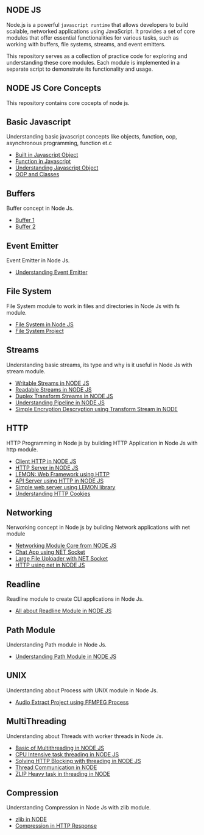 ## NODE JS

Node.js is a powerful `javascript runtime` that allows developers to build scalable, networked applications using JavaScript. It provides a set of core modules that offer essential functionalities for various tasks, such as working with buffers, file systems, streams, and event emitters.

This repository serves as a collection of practice code for exploring and understanding these core modules. Each module is implemented in a separate script to demonstrate its functionality and usage.

## NODE JS Core Concepts

This repository contains core cocepts of node js.

## Basic Javascript

Understanding basic javascript concepts like objects, function, oop, asynchronous programming, function et.c

- [Built in Javascript Object](./Javascript%20Programming/Builtin%20Object/)
- [Function in Javascript](./Javascript%20Programming/Function/)
- [Understanding Javascript Object](./Javascript%20Programming/Objects/)
- [OOP and Classes](./Javascript%20Programming/OOP%20and%20Classes/)

## Buffers

Buffer concept in Node Js.

- [Buffer 1](./Buffers/buffer.js)
- [Buffer 2](./Buffers/bufferFromRaw.js)

## Event Emitter

Event Emitter in Node Js.

- [Understanding Event Emitter](./Event%20Emitter/eventEmit.js)

## File System

File System module to work in files and directories in Node Js with fs module.

- [File System in Node JS](./File%20System/From%20Docs/)
- [File System Project](./File%20System/project1/)

## Streams

Understanding basic streams, its type and why is it useful in Node Js with stream module.

- [Writable Streams in NODE JS](./Streams/writable_streams/)
- [Readable Streams in NODE JS](./Streams/readable_streams/)
- [Duplex Transform Streams in NODE JS](./Streams/duplex_transform_streams/)
- [Understanding Pipeline in NODE JS](./Streams/Piping/)
- [Simple Encryption Descryption using Transform Stream in NODE](./Streams/project1/)

## HTTP

HTTP Programming in Node js by building HTTP Application in Node Js with http module.

- [Client HTTP in NODE JS](./HTTP/client.js)
- [HTTP Server in NODE JS](./HTTP/server.js)
- [LEMON: Web Framework using HTTP](./HTTP/Lemon/)
- [API Server using HTTP in NODE JS](./HTTP/API/)
- [Simple web server using LEMON library](./HTTP/web-server/)
- [Understanding HTTP Cookies](./HTTP/HTTP%20cookies/)

## Networking

Nerworking concept in Node js by building Network applications with net module

- [Networking Module Core from NODE JS](./Networking/net%20module/)
- [Chat App using NET Socket](./Networking/project1/)
- [Large File Uploader with NET Socket](./Networking/project2/)
- [HTTP using net in NODE JS](./Networking/http%20from%20net/)

## Readline

Readline module to create CLI applications in Node Js.

- [All about Readline Module in NODE JS](./ReadLine/)

## Path Module

Understanding Path module in Node Js.

- [Understanding Path Module in NODE JS](./Path/path.js)

## UNIX

Understanding about Process with UNIX module in Node Js.

- [Audio Extract Project using FFMPEG Process](./UNIX/Project1/)

## MultiThreading

Understanding about Threads with worker threads in Node Js.

- [Basic of Multithreading in NODE JS](./Multithreading/basic/)
- [CPU Intensive task threading in NODE JS](./Multithreading/CPU%20Intensive/)
- [Solving HTTP Blocking with threading in NODE JS](./Multithreading/HTTP%20blocking/)
- [Thread Communication in NODE](./Multithreading/thread%20communication/)
- [ZLIP Heavy task in threading in NODE](./Multithreading/Zlib%20Heavy/)

## Compression

Understanding Compression in Node Js with zlib module.

- [zlib in NODE](./Compression/zlib.js)
- [Compression in HTTP Response](./Compression/httpCompress.js)
